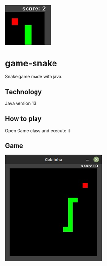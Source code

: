 <img src="https://github.com/CaiqueJar/game-snake/blob/main/jogoDaCobrinha/res/icon.jpeg" width=150 />

# game-snake
Snake game made with java.

## Technology
Java version 13

## How to play
Open Game class and execute it

## Game
<img src="https://github.com/CaiqueJar/game-snake/blob/main/jogoDaCobrinha/res/game.jpeg"/>
